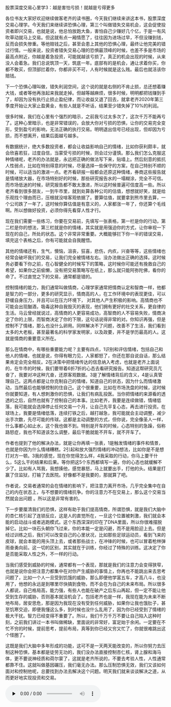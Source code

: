 股票深度交易心里学3：越是害怕亏损！就越是亏得更多

各位书友大家好欢迎继续做客老齐的读书圈，今天我们继续来讲这本书，股票深度交易心理学。今天我们来继续讲恐惧心理，第三个叫做错失交易机会，这会促使投资者即兴交易，也就是说，他总怕放跑大鱼，害怕自己少赚好几个亿，于是一有风吹草动就马上交易。但这就有点一厢情愿了，往往因为进场过早，不但没赚到钱，反而会损失惨重。等他赔钱之后，甚至会患上其他的恐惧心理，最终让他完美的错过行情。一般来说，投资者错失交易心理的恐惧最顶峰的时候，也差不多是市场的最高点附近，你越是着急投资，可能就越该亏损了。真正的机会出现的时候，从来没人会着急。我们总说筑顶一天，筑底一年。底部有的是机会，通让求着你买，你都不敢买，但顶部拦着你，你都非买不可，人有时候就是这么贱。最后也就活该你赔钱。

下一个恐惧心理叫做，错失利润空间，这个说的就是右侧的不肯止损，总还想着赚大钱，或者等他再涨起来我就走掉。但越等越麻烦，很多时候，明明都把钱赚到手了，却因为没有执行止损止盈纪律，而让收益又退了回去，就拿老齐2020年第三季度开始让大家止盈黄金，有些人就是不听话，结果至少错失掉了10%的利润。

很多时候，我们在心里有个强烈的暗示，之前我亏过太多次了，这次千万不能再亏了。这种心里暗示，也是非常错误的，会放大你对亏损的恐惧，让你的交易完全变形，受到盈亏的影响，无法正确的执行交易。明明退出信号已经出现，但却因为亏损，而不想离开，结果后面越亏越多。

有数据统计，绝大多数投资者，都会让收益影响自己的情绪，比如你获利颇丰，就会欣喜若狂，过度自信，当蒙受亏损的时候，则会过分谨慎。那么我们怎么克服这种情绪呢，老齐的办法就是，永远把正确的做法写下来，贴墙上。然后刻意的抵抗人性弱点，比如在特别得意的时候，尽量选择一些保守的方案，在自己特别不顺的时候，可以适当的激进一点。老齐看研报一般都会还原这种情绪，券商这些报告就是情绪放大器，在市场特别好的时候，那些研究报告水的一塌糊涂，完全不可信。而市场低迷的时候，研究报告都不敢太激进，所以这时候普遍可信度高一些。所以老齐看到很多朋友，一到牛市里，就到处算各种公司的估值，想想就好笑，就是给乐观找个理由而已，压根就没啥客观依据了。要算估值，就要拿到熊市里去算，一个公司跌了一年了，这时候你算估值是有意义的，人家都涨一年了，你还算个毛线啊。所以想做好投资，必须你得先看穿人性才行。

现在我们需要一些练习，你要在交易前，先填写一张表格，第一栏是你的行动，第二栏是你的想法，第三栏就是你的情绪，其实就是用强迫你的方式，让你审视一下现在的自己，所处的状态。这个非常非常重要。大概能够拦下你一半的错误交易，填完这个表格之后，你有可能就会自我醒悟。

其他的情绪还有，生气，懊恼，沮丧，狂喜，悲伤，内疚，兴奋等等，这些情绪也经常会破坏我们的交易，让我们完全被情绪左右。没办法做出正确的选择。这时候务必要看下你之前，在心智健全的时候写下的策略，这时候你可能还有挽救自己的希望，如果你之前偷懒，没有把交易策略写在纸上，那么就只能阿弥陀佛，看你的命了。不过直觉之下的交易，通常都是错的。

控制情绪的能力，我们通常叫做情商，心理学家通常把情商认定和智商一样，他都是智力的一部分，更多的研究显示，情商高的人，在工作环境中的表现更佳，可以舒缓自身压力，并且可以在压力环境下，
对其他人产生积极的影响。高情商也不可能会出现酗酒，吸毒这种自我毁灭的表现，他们拥有更好的社交关系，更自律的生活。马云曾经就说过，高情商的人更容易成功，高智商的人不容易失败，情商决定了你的上限，而智商决定了你的下限，这句话说得非常的对。你知识再强，但是控制不了情绪，那么也没什么卵用。同样解决不了问题，改善不了生活，我们看到太多的大老板，甚至最著名的科学家发明家，以及政要，并不是学历最高的人。这就是情商的重要意义所在。

那么在情商中，有哪些重要能力呢？主要有四点，1识别和评估情绪，包括自己和
他人的情绪，也就是说，你得有眼力见，人家都怒了，你还在那自说自话，那么结果肯定会完全相反。2在决策中把情绪传达的信息纳入考虑，也就是老齐上面说的，在牛市的时候，我们要带着6折7折的心态去看研究报告。知道这帮研究员亢奋了，我要对冲这种亢奋，还原客观数据。3是了解情绪背后的含义，4是认真管理自己。这两点都是让你克制自己的情绪，知道自己的状态，因为什么而情绪激动，当然最后也能够控制的住自己。这个很重要，比如在市场洗盘的时候，这时候你就要知道，有人想刺激你的恐惧，让我们有病乱投医。当你把情绪的来源看的透透的之后，自然也就有了控制自己的本事。比如老齐，我要是连续做错，情绪低落，我可能就会选择停止任何交易一个月，让自己先平复心态，再去进行投资。在球场上，我要是情绪低落，连续打铁之后，越打越急，我可能就会主动调整，减少出手次数，先尽可能的传球。这都是主动调整的方式，但你说，完全像圣人一样，什么事都心如止水，这个我也做不到。特别是开车的时候，心态特别的急躁，俗称路怒症，我也不知道该怎么调整，最后干脆就能不开车，就不开车了。

作者也提到了他的解决办法，就是让你再填一张表，1是触发情绪的事件和情景，也就是你因为什么情绪糟糕。2引起和放大强烈情绪的冲动想法，比如你是不是想打对方一顿。3我的感觉，现在你觉得怎么样，4我采取的行动，你马上要干什么，5这么干的结果和后果。等你把这5个东西都填写一遍，你的心态也就缓解不少了。比如有人骂我，我想揍他，感觉暴怒，马上就要出手，打他的头。结果是打赢了住监狱，打输了去医院。好像都不是我要的，那就算了吧。

作者说，交易者通常的会在情绪的影响下，把注意力离开市场，几乎完全集中在自己的内在状态上，与不想要的情绪抗争。你的注意力不在交易上，那么这个交易当然就会出问题
。所以这是非常有害的。

下一步要厘清我们的恐惧，这样有助于我们提高情商，所谓恐惧，就是我们大脑中的杏仁核引起了连锁反应，这是人的直觉所在，一旦这个位置被刺激，我们就会本能的启动战斗或者逃跑模式。这个东西深深的印在了DNA里面，所以你很难摆脱掉它。比如一块石头朝你飞过来，你的本能一定是闪避，而不是用脸迎上去。但是经过训练之后，我们可以改变自己的心里状况，比如那些足球运动员，看到飞来的皮球，就会本能的用头顶上去，或者那些战士，在冲锋的时候，也可以冒着枪林弹雨奋勇向前。这一切的区别，其实就在于训练，你经过了特殊的训练。这决定了你是否能采取人性之外，不一样的行动。

当我们感受到威胁的时候，通常都有一个表现，那就是我们的注意力会变得狭窄，也就是说你会把注意力都集中在对你产生威胁的事情上，你再也不能跳出来去思考问题了，比如一个人一旦受到饥饿的威胁，那么即便他学富五车，才高八斗，也没用了，他想的永远是到哪里尽快搞到食物，而不会在为自己的未来布局。所以很多人都说，自己格局高，能力强，有些人也能在破产之后东山再起，但一定不能让他受到生存的威胁，否则基本就没机会了。包括老齐也是一样，我现在能为未来不断地布局，居安思危，那是因为我现在没有受到任何威胁，如果你让我也饿肚子，甚至饥寒交迫，即便我懂这么多，到时候也没什么乱用了，因为你已经受到了情绪的极大干扰。智力已经变得不重要了。所以，我们千万千万不要让自己陷入这种时刻，之前我们讲过一本书叫做稀缺，里面说的非常好，富足始于余闲。一定要在不忙不穷的时候，提前思考，提前布局，真等到你已经又穷又忙了，你就很难跳出这个怪圈了。

这既是我们大脑中多年形成的功能，这可不是一天两天能改变的，所以你努力去压制这种恐惧，基本都是徒劳无功的，我们没办法直接控制杏仁核，肾上腺和海马体，更不要说神经质和荷尔蒙了，这就是老齐所说的，不要去考验人性，人性通常都靠不住。这就叫做基因碾压，我们毫无办法。那么压制恐惧无效，我们又该如何面对和控制他呢，总要找到办法去解决这个问题。明天我们就来谈谈解决之道，从而更好地实现投资和交易。

<audio id="audio" controls="" preload="none"> <source id="mp3" src="股票深度交易心里学3：越是害怕亏损！就越是亏得更多.mp3"> </audio>

